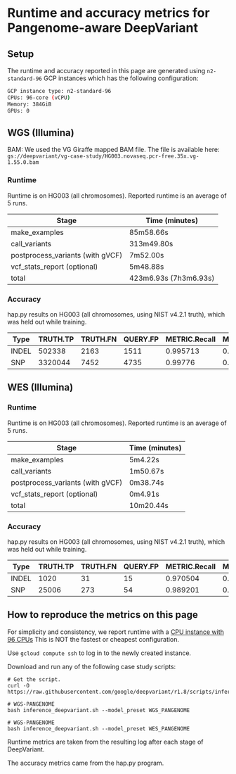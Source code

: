 # Runtime and accuracy metrics for Pangenome-aware DeepVariant

## Setup

The runtime and accuracy reported in this page are generated using
`n2-standard-96` GCP instances which has the following configuration:

```bash
GCP instance type: n2-standard-96
CPUs: 96-core (vCPU)
Memory: 384GiB
GPUs: 0
```

## WGS (Illumina)

BAM: We used the VG Giraffe mapped BAM file. The file is available here:
`gs://deepvariant/vg-case-study/HG003.novaseq.pcr-free.35x.vg-1.55.0.bam`

### Runtime

Runtime is on HG003 (all chromosomes).
Reported runtime is an average of 5 runs.

Stage                            | Time (minutes)
-------------------------------- | ------------------
make_examples                    | 85m58.66s
call_variants                    | 313m49.80s
postprocess_variants (with gVCF) | 7m52.00s
vcf_stats_report (optional)      | 5m48.88s
total                            | 423m6.93s (7h3m6.93s)

### Accuracy

hap.py results on HG003 (all chromosomes, using NIST v4.2.1 truth), which was
held out while training.

| Type  | TRUTH.TP | TRUTH.FN | QUERY.FP | METRIC.Recall | METRIC.Precision | METRIC.F1_Score |
| ----- | -------- | -------- | -------- | ------------- | ---------------- | --------------- |
| INDEL | 502338   | 2163     | 1511     | 0.995713      | 0.997122         | 0.996417        |
| SNP   | 3320044  | 7452     | 4735     | 0.99776       | 0.998577         | 0.998168        |

## WES (Illumina)

### Runtime

Runtime is on HG003 (all chromosomes).
Reported runtime is an average of 5 runs.

Stage                            | Time (minutes)
-------------------------------- | -----------------
make_examples                    | 5m4.22s
call_variants                    | 1m50.67s
postprocess_variants (with gVCF) | 0m38.74s
vcf_stats_report (optional)      | 0m4.91s
total                            | 10m20.44s

### Accuracy

hap.py results on HG003 (all chromosomes, using NIST v4.2.1 truth), which was
held out while training.

| Type  | TRUTH.TP | TRUTH.FN | QUERY.FP | METRIC.Recall | METRIC.Precision | METRIC.F1_Score |
| ----- | -------- | -------- | -------- | ------------- | ---------------- | --------------- |
| INDEL | 1020     | 31       | 15       | 0.970504      | 0.985782         | 0.978083        |
| SNP   | 25006    | 273      | 54       | 0.989201      | 0.997845         | 0.993504        |

## How to reproduce the metrics on this page

For simplicity and consistency, we report runtime with a
[CPU instance with 96 CPUs](https://github.com/google/deepvariant/blob/r1.8/docs/deepvariant-details.md#command-for-a-cpu-only-machine-on-google-cloud-platform)
This is NOT the fastest or cheapest configuration.

Use `gcloud compute ssh` to log in to the newly created instance.

Download and run any of the following case study scripts:

```
# Get the script.
curl -O https://raw.githubusercontent.com/google/deepvariant/r1.8/scripts/inference_deepvariant.sh

# WGS-PANGENOME
bash inference_deepvariant.sh --model_preset WGS_PANGENOME

# WGS-PANGENOME
bash inference_deepvariant.sh --model_preset WES_PANGENOME
```

Runtime metrics are taken from the resulting log after each stage of
DeepVariant.

The accuracy metrics came from the hap.py program.


